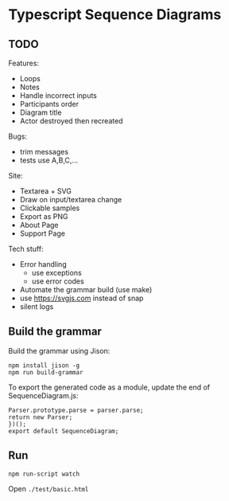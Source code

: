# Typescript Sequence Diagrams

## TODO

Features:
* Loops
* Notes
* Handle incorrect inputs
* Participants order
* Diagram title
* Actor destroyed then recreated

Bugs:
* trim messages
* tests use A,B,C,...

Site:
* Textarea + SVG 
* Draw on input/textarea change
* Clickable samples
* Export as PNG
* About Page
* Support Page

Tech stuff:
* Error handling
  * use exceptions
  * use error codes
* Automate the grammar build (use make)
* use https://svgjs.com instead of snap
* silent logs

## Build the grammar

Build the grammar using Jison:

```
npm install jison -g
npm run build-grammar
```

To export the generated code as a module, update the end of SequenceDiagram.js:
```
Parser.prototype.parse = parser.parse;
return new Parser;
})();
export default SequenceDiagram;
```

## Run

```
npm run-script watch
```

Open `./test/basic.html`